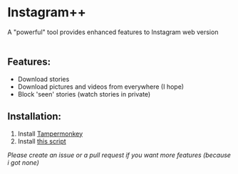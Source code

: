 # Instagram++
A "powerful" tool provides enhanced features to Instagram web version<br/><br/>

## Features:
- Download stories
- Download pictures and videos from everywhere (I hope)
- Block 'seen' stories (watch stories in private)

## Installation:
1. Install [Tampermonkey](https://www.tampermonkey.net/)
2. Install [this script](https://github.com/ducng99/InstagramPP/raw/master/InstagramPlusPlus.user.js)

*Please create an issue or a pull request if you want more features (because i got none)*
